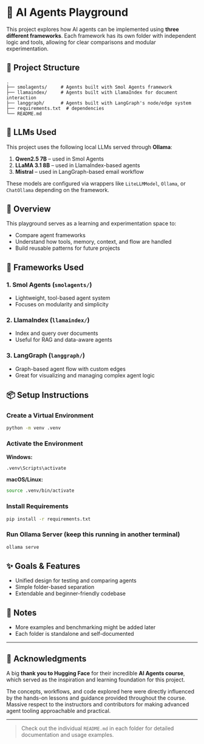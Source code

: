 # 🧠 AI Agents Playground

This project explores how AI agents can be implemented using **three different frameworks**. Each framework has its own folder with independent logic and tools, allowing for clear comparisons and modular experimentation.

## 📂 Project Structure

```
.
├── smolagents/     # Agents built with Smol Agents framework
├── llamaindex/     # Agents built with LlamaIndex for document interaction
├── langgraph/      # Agents built with LangGraph's node/edge system
├── requirements.txt  # dependencies
└── README.md       
```

## 🧠 LLMs Used

This project uses the following local LLMs served through **Ollama**:

1. **Qwen2.5 7B** – used in Smol Agents
2. **LLaMA 3.1 8B** – used in LlamaIndex-based agents
3. **Mistral** – used in LangGraph-based email workflow

These models are configured via wrappers like `LiteLLMModel`, `Ollama`, or `ChatOllama` depending on the framework.

## 🚀 Overview
This playground serves as a learning and experimentation space to:
- Compare agent frameworks
- Understand how tools, memory, context, and flow are handled
- Build reusable patterns for future projects

## 🔧 Frameworks Used

### 1. Smol Agents (`smolagents/`)
- Lightweight, tool-based agent system
- Focuses on modularity and simplicity

### 2. LlamaIndex (`llamaindex/`)
- Index and query over documents
- Useful for RAG and data-aware agents

### 3. LangGraph (`langgraph/`)
- Graph-based agent flow with custom edges
- Great for visualizing and managing complex agent logic

## 📦 Setup Instructions

### Create a Virtual Environment
```bash
python -m venv .venv
```

### Activate the Environment
**Windows:**
```bash
.venv\Scripts\activate
```
**macOS/Linux:**
```bash
source .venv/bin/activate
```

### Install Requirements
```bash
pip install -r requirements.txt
```

### Run Ollama Server (keep this running in another terminal)
```bash
ollama serve
```

## ✨ Goals & Features
- Unified design for testing and comparing agents
- Simple folder-based separation
- Extendable and beginner-friendly codebase

## 📝 Notes
- More examples and benchmarking might be added later
- Each folder is standalone and self-documented

---
## 🙏 Acknowledgments

A big **thank you to Hugging Face** for their incredible **AI Agents course**, which served as the inspiration and learning foundation for this project.

The concepts, workflows, and code explored here were directly influenced by the hands-on lessons and guidance provided throughout the course. Massive respect to the instructors and contributors for making advanced agent tooling approachable and practical.

---

> Check out the individual `README.md` in each folder for detailed documentation and usage examples.


